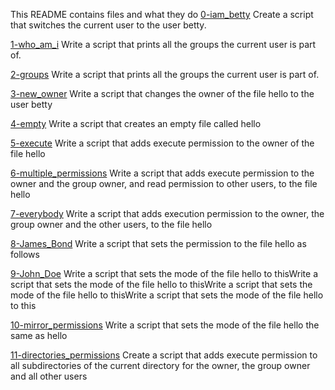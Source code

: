 This README contains files and what they do
[0-iam_betty](0-iam_betty)
Create a script that switches the current user to the user betty.

[1-who_am_i](1-who_am_i)
Write a script that prints all the groups the current user is part of.

[2-groups](2-groups)
Write a script that prints all the groups the current user is part of.

[3-new_owner](3-new_owner)
Write a script that changes the owner of the file hello to the user betty

[4-empty](4-empty)
Write a script that creates an empty file called hello

[5-execute](5-execute)
Write a script that adds execute permission to the owner of the file hello

[6-multiple_permissions](6-multiple_permissions)
Write a script that adds execute permission to the owner and the group owner, and read permission to other users, to the file hello

[7-everybody](7-everybody)
Write a script that adds execution permission to the owner, the group owner and the other users, to the file hello

[8-James_Bond](8-James_Bond)
Write a script that sets the permission to the file hello as follows

[9-John_Doe](9-John_Doe)
Write a script that sets the mode of the file hello to thisWrite a script that sets the mode of the file hello to thisWrite a script that sets the mode of the file hello to thisWrite a script that sets the mode of the file hello to this

[10-mirror_permissions](10-mirror_permissions)
Write a script that sets the mode of the file hello the same as hello

[11-directories_permissions](11-directories_permissions)
Create a script that adds execute permission to all subdirectories of the current directory for the owner, the group owner and all other users
